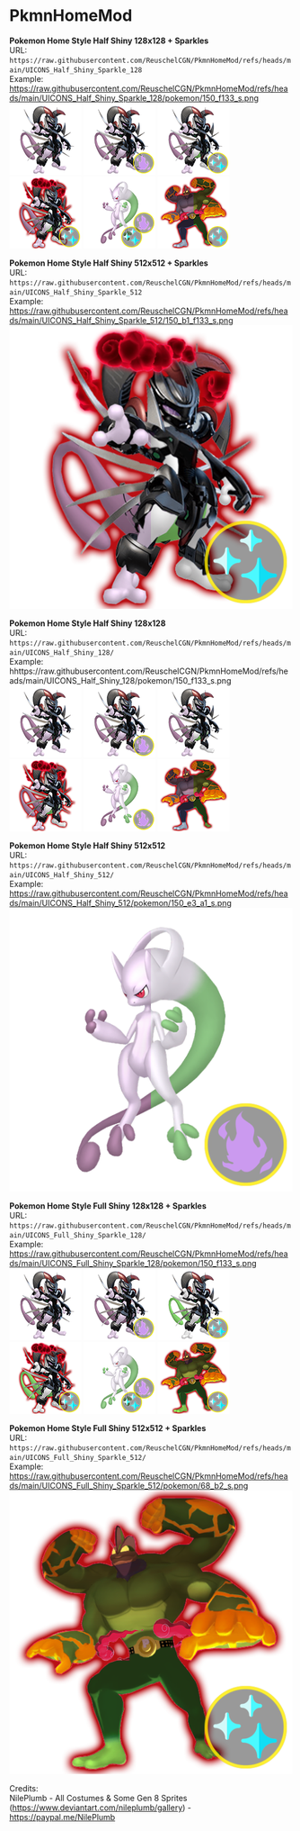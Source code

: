 # PkmnHomeMod

**Pokemon Home Style Half Shiny 128x128 + Sparkles**<br />
URL: `https://raw.githubusercontent.com/ReuschelCGN/PkmnHomeMod/refs/heads/main/UICONS_Half_Shiny_Sparkle_128`<br />
Example: https://raw.githubusercontent.com/ReuschelCGN/PkmnHomeMod/refs/heads/main/UICONS_Half_Shiny_Sparkle_128/pokemon/150_f133_s.png<br />
![150](https://raw.githubusercontent.com/ReuschelCGN/PkmnHomeMod/refs/heads/main/UICONS_Half_Shiny_Sparkle_128/pokemon/150_f133.png)
![150](https://raw.githubusercontent.com/ReuschelCGN/PkmnHomeMod/refs/heads/main/UICONS_Half_Shiny_Sparkle_128/pokemon/150_f133_a1.png)
![150](https://raw.githubusercontent.com/ReuschelCGN/PkmnHomeMod/refs/heads/main/UICONS_Half_Shiny_Sparkle_128/pokemon/150_f133_s.png)
![150](https://raw.githubusercontent.com/ReuschelCGN/PkmnHomeMod/refs/heads/main/UICONS_Half_Shiny_Sparkle_128/pokemon/150_b1_f133_s.png)
![150](https://raw.githubusercontent.com/ReuschelCGN/PkmnHomeMod/refs/heads/main/UICONS_Half_Shiny_Sparkle_128/pokemon/150_e3_a1_s.png)
![150](https://raw.githubusercontent.com/ReuschelCGN/PkmnHomeMod/refs/heads/main/UICONS_Half_Shiny_Sparkle_128/pokemon/68_b2_s.png)

**Pokemon Home Style Half Shiny 512x512 + Sparkles**<br />
URL: `https://raw.githubusercontent.com/ReuschelCGN/PkmnHomeMod/refs/heads/main/UICONS_Half_Shiny_Sparkle_512`<br />
Example: https://raw.githubusercontent.com/ReuschelCGN/PkmnHomeMod/refs/heads/main/UICONS_Half_Shiny_Sparkle_512/150_b1_f133_s.png<br />
![150](https://raw.githubusercontent.com/ReuschelCGN/PkmnHomeMod/refs/heads/main/UICONS_Half_Shiny_Sparkle_512/pokemon/150_b1_f133_s.png)


**Pokemon Home Style Half Shiny 128x128**<br />
URL: `https://raw.githubusercontent.com/ReuschelCGN/PkmnHomeMod/refs/heads/main/UICONS_Half_Shiny_128/`<br />
Example: hhttps://raw.githubusercontent.com/ReuschelCGN/PkmnHomeMod/refs/heads/main/UICONS_Half_Shiny_128/pokemon/150_f133_s.png<br />
![150](https://raw.githubusercontent.com/ReuschelCGN/PkmnHomeMod/refs/heads/main/UICONS_Half_Shiny_128/pokemon/150_f133.png)
![150](https://raw.githubusercontent.com/ReuschelCGN/PkmnHomeMod/refs/heads/main/UICONS_Half_Shiny_128/pokemon/150_f133_a1.png)
![150](https://raw.githubusercontent.com/ReuschelCGN/PkmnHomeMod/refs/heads/main/UICONS_Half_Shiny_128/pokemon/150_f133_s.png)
![150](https://raw.githubusercontent.com/ReuschelCGN/PkmnHomeMod/refs/heads/main/UICONS_Half_Shiny_128/pokemon/150_b1_f133_s.png)
![150](https://raw.githubusercontent.com/ReuschelCGN/PkmnHomeMod/refs/heads/main/UICONS_Half_Shiny_128/pokemon/150_e3_a1_s.png)
![150](https://raw.githubusercontent.com/ReuschelCGN/PkmnHomeMod/refs/heads/main/UICONS_Half_Shiny_128/pokemon/68_b2_s.png)

**Pokemon Home Style Half Shiny 512x512**<br />
URL: `https://raw.githubusercontent.com/ReuschelCGN/PkmnHomeMod/refs/heads/main/UICONS_Half_Shiny_512/`<br />
Example: https://raw.githubusercontent.com/ReuschelCGN/PkmnHomeMod/refs/heads/main/UICONS_Half_Shiny_512/pokemon/150_e3_a1_s.png<br />
![150](https://raw.githubusercontent.com/ReuschelCGN/PkmnHomeMod/refs/heads/main/UICONS_Half_Shiny_512/pokemon/150_e3_a1_s.png)


**Pokemon Home Style Full Shiny 128x128 + Sparkles**<br />
URL: `https://raw.githubusercontent.com/ReuschelCGN/PkmnHomeMod/refs/heads/main/UICONS_Full_Shiny_Sparkle_128/`<br />
Example: https://raw.githubusercontent.com/ReuschelCGN/PkmnHomeMod/refs/heads/main/UICONS_Full_Shiny_Sparkle_128/pokemon/150_f133_s.png<br />
![150](https://raw.githubusercontent.com/ReuschelCGN/PkmnHomeMod/refs/heads/main/UICONS_Full_Shiny_Sparkle_128/pokemon/150_f133.png)
![150](https://raw.githubusercontent.com/ReuschelCGN/PkmnHomeMod/refs/heads/main/UICONS_Full_Shiny_Sparkle_128/pokemon/150_f133_a1.png)
![150](https://raw.githubusercontent.com/ReuschelCGN/PkmnHomeMod/refs/heads/main/UICONS_Full_Shiny_Sparkle_128/pokemon/150_f133_s.png)
![150](https://raw.githubusercontent.com/ReuschelCGN/PkmnHomeMod/refs/heads/main/UICONS_Full_Shiny_Sparkle_128/pokemon/150_b1_f133_s.png)
![150](https://raw.githubusercontent.com/ReuschelCGN/PkmnHomeMod/refs/heads/main/UICONS_Full_Shiny_Sparkle_128/pokemon/150_e3_a1_s.png)
![150](https://raw.githubusercontent.com/ReuschelCGN/PkmnHomeMod/refs/heads/main/UICONS_Full_Shiny_Sparkle_128/pokemon/68_b2_s.png)

**Pokemon Home Style Full Shiny 512x512 + Sparkles**<br />
URL: `https://raw.githubusercontent.com/ReuschelCGN/PkmnHomeMod/refs/heads/main/UICONS_Full_Shiny_Sparkle_512/`<br />
Example: https://raw.githubusercontent.com/ReuschelCGN/PkmnHomeMod/refs/heads/main/UICONS_Full_Shiny_Sparkle_512/pokemon/68_b2_s.png<br />
![68](https://raw.githubusercontent.com/ReuschelCGN/PkmnHomeMod/refs/heads/main/UICONS_Full_Shiny_Sparkle_512/pokemon/68_b2_s.png)


Credits:<br />
NilePlumb - All Costumes & Some Gen 8 Sprites (https://www.deviantart.com/nileplumb/gallery) - https://paypal.me/NilePlumb<br />

